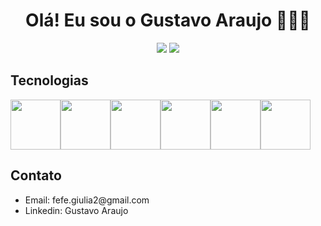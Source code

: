 <h1 align="center">Olá! Eu sou o Gustavo Araujo 🙋🏾‍♂️</h1>
<div align="center">
<img src="https://github-readme-stats.vercel.app/api?username=GustavoA8&show_icons=true&theme=tokyonight">

<img src="https://github-readme-stats.vercel.app/api/top-langs/?username=GustavoA8&layout=compact&theme=tokyonight">
</div>



## Tecnologias

<div align="center" style=" display: flex; gap: 10p">


<img style="width: 80px" src="https://cdn.jsdelivr.net/gh/devicons/devicon@latest/icons/html5/html5-original.svg" />
          
<img style="width: 80px" src="https://cdn.jsdelivr.net/gh/devicons/devicon@latest/icons/css3/css3-original.svg" />

<img style="width: 80px" src="https://cdn.jsdelivr.net/gh/devicons/devicon@latest/icons/bootstrap/bootstrap-original.svg" />

<img style="width: 80px" src="https://cdn.jsdelivr.net/gh/devicons/devicon@latest/icons/javascript/javascript-original.svg" />
          
<img style="width: 80px" src="https://cdn.jsdelivr.net/gh/devicons/devicon@latest/icons/csharp/csharp-original.svg" />

<img style="width: 80px" src="https://cdn.jsdelivr.net/gh/devicons/devicon@latest/icons/cplusplus/cplusplus-original.svg" />
</div>

## Contato


<ul>
 <li>Email: fefe.giulia2@gmail.com</li>
 <li>Linkedin: Gustavo Araujo</li>
</ul>
